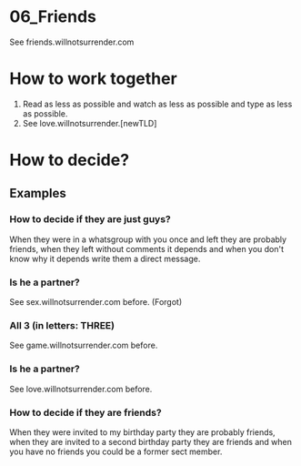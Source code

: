 # 06_Friends
See friends.willnotsurrender.com

# How to work together
1. Read as less as possible and watch as less as possible and type as less as possible.
2. See love.willnotsurrender.[newTLD]

# How to decide?
## Examples

### How to decide if they are just guys?
When they were in a whatsgroup with you once and left they are probably friends, when they left without comments it depends and when you don't know why it depends write them a direct message.

### Is he a partner?
See sex.willnotsurrender.com before. (Forgot)

### All 3 (in letters: THREE)
See game.willnotsurrender.com before.

### Is he a partner?
See love.willnotsurrender.com before.


### How to decide if they are friends?
When they were invited to my birthday party they are probably friends, when they are invited to a second birthday party they are friends and when you have no friends you could be a former sect member.
